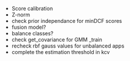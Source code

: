 * Score calibration
* Z-norm
* check prior independance for minDCF scores
* fusion model?
* balance classes?
* check get_covariance for GMM _train
* recheck rbf gauss values for unbalanced apps
* complete the estimation threshold in kcv